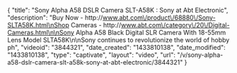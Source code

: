 {
    "title": "Sony Alpha A58 DSLR Camera SLT-A58K : Sony at Abt Electronic",
    "description": "Buy Now - http:\/\/www.abt.com\/product\/68880\/Sony-SLTA58K.html\nShop Cameras - http:\/\/www.abt.com\/category\/20\/Digital-Cameras.html\n\nSony Alpha A58 Black Digital SLR Camera With 18-55mm Lens Model SLTA58K\n\nSony continues to revolutionize the world of hobby ph",
    "videoid": "3844321",
    "date_created": "1433810138",
    "date_modified": "1433810138",
    "type": "captivate",
    "layout": "video",
    "url": "\/v\/sony-alpha-a58-dslr-camera-slt-a58k-sony-at-abt-electronic\/3844321"
}
